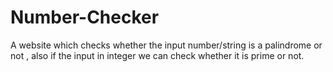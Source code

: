 # Number-Checker
A website which checks whether the input number/string is a palindrome or not , also if the input in integer we can check whether it is prime or not.
